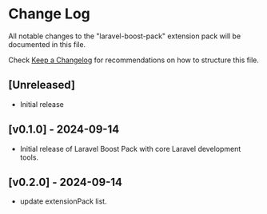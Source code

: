 # Change Log

All notable changes to the "laravel-boost-pack" extension pack will be documented in this file.

Check [Keep a Changelog](http://keepachangelog.com/) for recommendations on how to structure this file.

## [Unreleased]

- Initial release

## [v0.1.0] - 2024-09-14
- Initial release of Laravel Boost Pack with core Laravel development tools.

## [v0.2.0] - 2024-09-14
- update extensionPack list.
